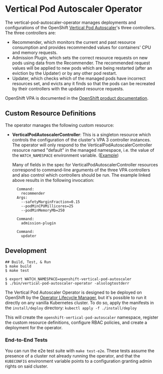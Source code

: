 # Vertical Pod Autoscaler Operator

The vertical-pod-autoscaler-operator manages deployments and configurations
of the OpenShift [Vertical Pod Autoscaler][1]'s three controllers. The three
controllers are:
* Recommender, which monitors the current and past resource consumption and
  provides recommended values for containers' CPU and memory requests.
* Admission Plugin, which sets the correct resource requests on new pods using
  data from the Recommender. The recommended request values will be applied to
  new pods which are being restarted (after an eviction by the Updater) or by any
  other pod restart.
* Updater, which checks which of the managed pods have incorrect resources set,
  and evicts any it finds so that the pods can be recreated by their
  controllers with the updated resource requests.

[1]: https://github.com/openshift/kubernetes-autoscaler/tree/master/vertical-pod-autoscaler

OpenShift VPA is documented in the [OpenShift product documentation][2].

[2]: https://docs.openshift.com/container-platform/latest/nodes/pods/nodes-pods-vertical-autoscaler.html

## Custom Resource Definitions

The operator manages the following custom resource:

- __VerticalPodAutoscalerController__: This is a singleton resource which
  controls the configuration of the cluster's VPA 3 controller instances.
  The operator will only respond to the VerticalPodAutoscalerController resource named "default" in the
  managed namespace, i.e. the value of the `WATCH_NAMESPACE` environment
  variable.  ([Example][VerticalPodAutoscalerController])

  Many of fields in the spec for VerticalPodAutoscalerController resources correspond to
  command-line arguments of the three VPA controllers and also control which controllers
  should be run.  The example linked above results in the following invocation:

  ```
    Command:
      recommender
    Args:
      --safetyMarginFraction=0.15
      --podMinCPUMillicores=25
      --podMinMemoryMb=250

    Command:
      admission-plugin

    Command:
      updater
  ```

[VerticalPodAutoscalerController]: https://github.com/openshift/vertical-pod-autoscaler-operator/blob/master/examples/vpacontroller.yaml


## Development

```sh-session
## Build, Test, & Run
$ make build
$ make test

$ export WATCH_NAMESPACE=openshift-vertical-pod-autoscaler
$ ./bin/vertical-pod-autoscaler-operator -alsologtostderr
```

The Vertical Pod Autoscaler Operator is designed to be deployed on
OpenShift by the [Operator Lifecycle Manager][OLM], but it's possible to
run it directly on any vanilla Kubernetes cluster.
To do so, apply the manifests in the `install/deploy` directory:
`kubectl apply -f ./install/deploy`

This will create the `openshift-vertical-pod-autoscaler` namespace, register the
custom resource definitions, configure RBAC policies, and create a
deployment for the operator.

[OLM]: https://docs.openshift.com/container-platform/latest/operators/understanding/olm/olm-understanding-olm.html

### End-to-End Tests

You can run the e2e test suite with `make test-e2e`.  These tests
assume the presence of a cluster not already running the operator, and
that the `KUBECONFIG` environment variable points to a configuration
granting admin rights on said cluster.
